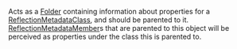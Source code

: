 Acts as a [Folder](https://create.roblox.com/docs/reference/engine/classes/Folder) containing information about properties for a
[ReflectionMetadataClass](https://create.roblox.com/docs/reference/engine/classes/ReflectionMetadataClass), and should be parented to it.
[ReflectionMetadataMember](https://create.roblox.com/docs/reference/engine/classes/ReflectionMetadataMember)s that are parented to this object will be perceived
as properties under the class this is parented to.